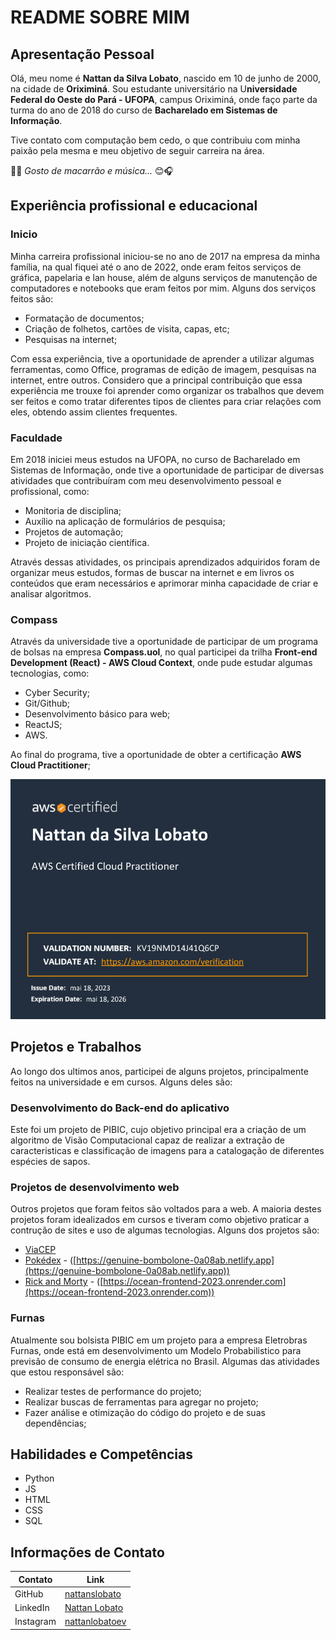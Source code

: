 # README SOBRE MIM 

## Apresentação Pessoal
Olá, meu nome é **Nattan da Silva Lobato**, nascido em 10 de junho de 2000, na cidade de **Oriximiná**. Sou estudante universitário na U**niversidade Federal do Oeste do Pará - UFOPA**, campus Oriximiná, onde faço parte da turma do ano de 2018 do curso de **Bacharelado em Sistemas de Informação**.

Tive contato com computação bem cedo, o que contribuiu com minha paixão pela mesma e meu objetivo de seguir carreira na área. 

🍜😊 *Gosto de macarrão e música...* 😊🎧

## Experiência profissional e educacional

### Inicio
Minha carreira profissional iniciou-se no ano de 2017 na empresa da minha família, na qual fiquei até o ano de 2022, onde eram feitos serviços de gráfica, papelaria e lan house, além de alguns serviços de manutenção de computadores e notebooks que eram feitos por mim. Alguns dos serviços feitos são:
- Formatação de documentos;
- Criação de folhetos, cartões de visita, capas, etc;
- Pesquisas na internet;

Com essa experiência, tive a oportunidade de aprender a utilizar algumas ferramentas, como Office, programas de edição de imagem, pesquisas na internet, entre outros. Considero que a principal contribuição que essa experiência me trouxe foi aprender como organizar os trabalhos que devem ser feitos e como tratar diferentes tipos de clientes para criar relações com eles, obtendo assim clientes frequentes.

### Faculdade
Em 2018 iniciei meus estudos na UFOPA, no curso de Bacharelado em Sistemas de Informação, onde tive a oportunidade de participar de diversas atividades que contribuíram com meu desenvolvimento pessoal e profissional, como:
- Monitoria de disciplina;
- Auxílio na aplicação de formulários de pesquisa;
- Projetos de automação;
- Projeto de iniciação científica.

Através dessas atividades, os principais aprendizados adquiridos foram de organizar meus estudos, formas de buscar na internet e em livros os conteúdos que eram necessários e aprimorar minha capacidade de criar e analisar algoritmos.

### Compass
Através da universidade tive a oportunidade de participar de um programa de bolsas na empresa **Compass.uol**, no qual participei da trilha **Front-end Development (React) - AWS Cloud Context**, onde pude estudar algumas tecnologias, como:
- Cyber Security; 
- Git/Github;
- Desenvolvimento básico para web;
- ReactJS;
- AWS.

Ao final do programa, tive a oportunidade de obter a certificação **AWS Cloud Practitioner**;

![Certificado AWS](AWS-Certified.png)

## Projetos e Trabalhos
Ao longo dos ultimos anos, participei de alguns projetos, principalmente feitos na universidade e em cursos. Alguns deles são:

### Desenvolvimento do Back-end do aplicativo
Este foi um projeto de PIBIC, cujo objetivo principal era a criação de um algoritmo de Visão Computacional capaz de realizar a extração de caracteristicas e classificação de imagens para a catalogação de diferentes espécies de sapos.

### Projetos de desenvolvimento web
Outros projetos que foram feitos são voltados para a web. A maioria destes projetos foram idealizados em cursos e tiveram como objetivo praticar a contrução de sites e uso de algumas tecnologias. Alguns dos projetos são:
- [ViaCEP](https://github.com/nattanslobato/viaCEP)
- [Pokédex](https://github.com/nattanslobato/mc-react-pokedex) - ([https://genuine-bombolone-0a08ab.netlify.app](https://genuine-bombolone-0a08ab.netlify.app))
- [Rick and Morty](https://github.com/nattanslobato/ocean-frontend) - ([https://ocean-frontend-2023.onrender.com](https://ocean-frontend-2023.onrender.com))

### Furnas
Atualmente sou bolsista PIBIC em um projeto para a empresa Eletrobras Furnas, onde está em desenvolvimento um Modelo Probabilistico para previsão de consumo de energia elétrica no Brasil. Algumas das atividades que estou responsável são:
- Realizar testes de performance do projeto;
- Realizar buscas de ferramentas para agregar no projeto;
- Fazer análise e otimização do código do projeto e de suas dependências;

## Habilidades e Competências

- Python
- JS
- HTML
- CSS
- SQL

## Informações de Contato
|Contato|Link|
|---|---|
|GitHub|[nattanslobato](https://github.com/nattanslobato)|
|LinkedIn|[Nattan Lobato](www.linkedin.com/in/nattan-lobato-a64a95252)|
|Instagram|[nattanlobatoev](https://www.instagram.com/nattanlobatoev/)|